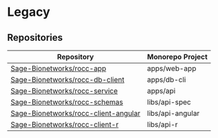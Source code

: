 # Legacy

## Repositories

| Repository                             | Monorepo Project     |
|----------------------------------------|----------------------|
| [Sage-Bionetworks/rocc-app]            | apps/web-app         |
| [Sage-Bionetworks/rocc-db-client]      | apps/db-cli          |
| [Sage-Bionetworks/rocc-service]        | apps/api             |
| [Sage-Bionetworks/rocc-schemas]        | libs/api-spec        |
| [Sage-Bionetworks/rocc-client-angular] | libs/api-angular     |
| [Sage-Bionetworks/rocc-client-r]       | libs/api-r           |

<!-- Links -->

[Sage-Bionetworks/rocc-app]: https://github.com/Sage-Bionetworks/rocc-app
[Sage-Bionetworks/rocc-db-client]: https://github.com/Sage-Bionetworks/rocc-db-client
[Sage-Bionetworks/rocc-service]: https://github.com/Sage-Bionetworks/rocc-service
[Sage-Bionetworks/rocc-schemas]: https://github.com/Sage-Bionetworks/rocc-schemas
[Sage-Bionetworks/rocc-client-angular]: https://github.com/Sage-Bionetworks/rocc-client-angular
[Sage-Bionetworks/rocc-client-r]: https://github.com/Sage-Bionetworks/rocc-client-r
[Sage-Bionetworks/rocc]: https://github.com/Sage-Bionetworks/rocc